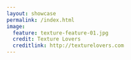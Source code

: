 ```yaml
---
layout: showcase
permalink: /index.html
image:
  feature: texture-feature-01.jpg
  credit: Texture Lovers
  creditlink: http://texturelovers.com
---
```


